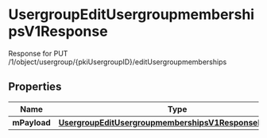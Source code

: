 

# UsergroupEditUsergroupmembershipsV1Response

Response for PUT /1/object/usergroup/{pkiUsergroupID}/editUsergroupmemberships

## Properties

| Name | Type | Description | Notes |
|------------ | ------------- | ------------- | -------------|
|**mPayload** | [**UsergroupEditUsergroupmembershipsV1ResponseMPayload**](UsergroupEditUsergroupmembershipsV1ResponseMPayload.md) |  |  |



